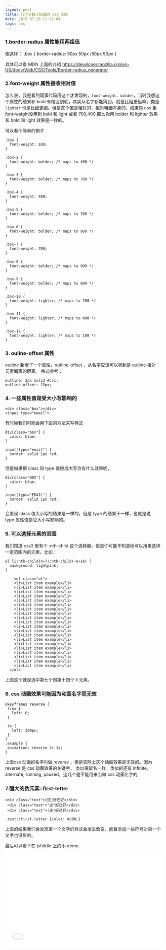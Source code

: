 ```yaml
---
layout: post
title: 几个少数人知道的 css 知识
date: 2015-07-18 11:21:04
tags: css
---
```

### 1.border-radius 属性能用两组值
像这样：
.box {
	border-radius: 50px 50px /50px 50px
}

具体可以看 MDN 上面的介绍 https://developer.mozilla.org/en-US/docs/Web/CSS/Tools/Border-radius_generator

### 2.font-weight 属性接收相对值
怎么说，我是看到同事代码用这个才发现的，`font-weight: bolder`，当时我想这个属性的结果和 bold 有啥区别呢，其实从名字都能猜到，就是比粗更粗嘛，类是 `lighter` 也是比细更细。但是这个值是相对的，相对粗细本身的，如果你 css 里font-weight没用到 bold 和 light 或者 700,400,那么你用 bolder 和 lighter 效果和 bold 和 light 效果是一样的。 

可以看个简单的例子

```
.box {
  font-weight: 100;
}
 
.box-2 {
  font-weight: bolder; /* maps to 400 */
}
 
.box-3 {
  font-weight: bolder; /* maps to 700 */
}
 
.box-4 {
  font-weight: 400;
}
 
.box-5 {
  font-weight: bolder; /* maps to 700 */
}
 
.box-6 {
  font-weight: bolder; /* maps to 900 */
}
 
.box-7 {
  font-weight: 700;
}
 
.box-8 {
  font-weight: bolder; /* maps to 900 */
}
 
.box-9 {
  font-weight: bolder; /* maps to 900 */
}
 
.box-10 {
  font-weight: lighter; /* maps to 700 */
}
 
.box-11 {
  font-weight: lighter; /* maps to 400 */
}
 
.box-12 {
  font-weight: lighter; /* maps to 100 */
}
```

### 3. ouline-offset 属性
outline 新增了一个属性，outline-offset ，从名字应该可以猜到是 outline 相对 元素偏离的距离。
格式参考：

```
outline: 2px solid #ccc;
outline-offset: 15px;
```

### 4. 一些属性值是受大小写影响的

```
<div class="box"></div>
<input type="email">
```

有时候我们可能会用下面的方法来写样式

```
div[class="box"] {
  color: blue;
}
 
input[type="email"] {
  border: solid 1px red;
}
```
但是如果把 class 和 type 值换成大写会有什么效果呢，

```
div[class="BOX"] {
  color: blue;
}
 
input[type="EMAIL"] {
  border: solid 1px red;
}
```

会发现 class 值大小写的结果是一样的，但是 type 的结果不一样，也就是说 type 属性值是受大小写影响的。


### 5. 可以选择元素的范围
我们知道 css3 里有个 :nth-child 这个选择器，但是你可能不知道他可以用来选择一定范围内的元素。比如：

```
ol li:nth-child(n+7):nth-child(-n+14) {
  background: lightpink;
}
```

```
    <ol class="ol">
    <li>List item example</li>
    <li>List item example</li>
    <li>List item example</li>
    <li>List item example</li>
    <li>List item example</li>
    <li>List item example</li>
    <li>List item example</li>
    <li>List item example</li>
    <li>List item example</li>
    <li>List item example</li>
    <li>List item example</li>
    <li>List item example</li>
    <li>List item example</li>
    <li>List item example</li>
    <li>List item example</li>
    <li>List item example</li>
    <li>List item example</li>
    <li>List item example</li>
    <li>List item example</li>
    <li>List item example</li>
  </ol>
 ```

  上面这个就是选中第七个到第十四个 li 元素。


### 6. css 动画效果可能因为动画名字而无效

 ```
 @keyframes reverse {
  from {
    left: 0;
  }
 
  to {
    left: 300px;
  }
}
.example {
  animation: reverse 2s 1s;
}
```

上面css 动画的名字叫做 reverse ，但是实际上这个动画效果是无效的。因为 reverse 是 css 动画效果的关键字， 类似保留名一样，类似的还有 infinite, alternate, running, paused，这几个是不能用来当做 css 动画名字的


### 7.强大的伪元素::first-letter

``` 
<div class="text">[还]好还好</div>
 <div class="text">"还"好还好</div>
 <div class="text">(还)好还好</div>
```

 ```
 .text::first-letter {color: #c00;}
 ```

上面的结果我们会发现第一个文字的样式会发生改变，而且添加一些符号对第一个文字也没影响。



最后可以看下在 jsfiddle 上的小 demo.

<iframe width="100%" height="300" src="//jsfiddle.net/jv80aq7h/1/embedded/" allowfullscreen="allowfullscreen" frameborder="0"></iframe>


